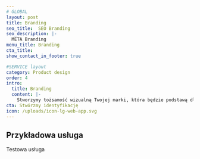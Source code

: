 ```yaml
---
# GLOBAL 
layout: post
title: Branding
seo_title:  SEO Branding
seo_description: |-
  META Branding
menu_title: Branding
cta_title:
show_contact_in_footer: true

#SERVICE layout
category: Product design
order: 4
intro: 
  title: Branding
  content: |-
    Stworzymy tożsamość wizualną Twojej marki, która będzie podstawą dla rozwoju produktów i usług zapadających w pamięć użytkowników. Będą one nie tylko użyteczne, ale też estetyczne. Pozytywne wrażenie i spójność przekazu będzie kluczem do sukcesu Twojej firmy. 
cta: Stwórzmy identyfikację
icon: /uploads/icon-lg-web-app.svg
---
```

## Przykładowa usługa

Testowa usługa